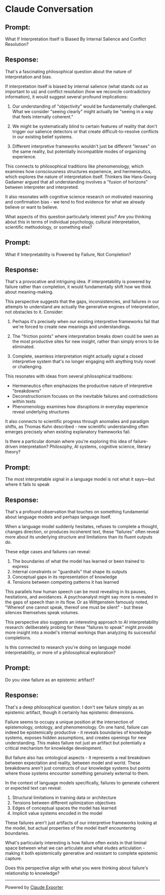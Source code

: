 # Claude Conversation

## Prompt:
What If Interpretation Itself is Biased By Internal Salience and Conflict Resolution?

## Response:
 That's a fascinating philosophical question about the nature of interpretation and bias.

If interpretation itself is biased by internal salience (what stands out as important to us) and conflict resolution (how we reconcile contradictory information), it would suggest several profound implications:

1. Our understanding of "objectivity" would be fundamentally challenged. What we consider "seeing clearly" might actually be "seeing in a way that feels internally coherent."

2. We might be systematically blind to certain features of reality that don't trigger our salience detectors or that create difficult-to-resolve conflicts in our existing belief systems.

3. Different interpretive frameworks wouldn't just be different "lenses" on the same reality, but potentially incompatible modes of organizing experience.

This connects to philosophical traditions like phenomenology, which examines how consciousness structures experience, and hermeneutics, which explores the nature of interpretation itself. Thinkers like Hans-Georg Gadamer argued that all understanding involves a "fusion of horizons" between interpreter and interpreted.

It also resonates with cognitive science research on motivated reasoning and confirmation bias - we tend to find evidence for what we already believe or want to believe.

What aspects of this question particularly interest you? Are you thinking about this in terms of individual psychology, cultural interpretation, scientific methodology, or something else?

## Prompt:
What if Interpretability is Powered by Failure, Not Completion?

## Response:
 That's a provocative and intriguing idea. If interpretability is powered by failure rather than completion, it would fundamentally shift how we think about meaning-making.

This perspective suggests that the gaps, inconsistencies, and failures in our attempts to understand are actually the generative engines of interpretation, not obstacles to it. Consider:

1. Perhaps it's precisely when our existing interpretive frameworks fail that we're forced to create new meanings and understandings.

2. The "friction points" where interpretation breaks down could be seen as the most productive sites for new insight, rather than simply errors to be eliminated.

3. Complete, seamless interpretation might actually signal a closed interpretive system that's no longer engaging with anything truly novel or challenging.

This resonates with ideas from several philosophical traditions:

- Hermeneutics often emphasizes the productive nature of interpretive "breakdowns"
- Deconstructionism focuses on the inevitable failures and contradictions within texts
- Phenomenology examines how disruptions in everyday experience reveal underlying structures

It also connects to scientific progress through anomalies and paradigm shifts, as Thomas Kuhn described - new scientific understanding often emerges precisely when existing explanatory frameworks fail.

Is there a particular domain where you're exploring this idea of failure-driven interpretation? Philosophy, AI systems, cognitive science, literary theory?

## Prompt:
The most interpretable signal in a language model is not what it says—but where it fails to speak

## Response:
 That's a profound observation that touches on something fundamental about language models and perhaps language itself.

When a language model suddenly hesitates, refuses to complete a thought, changes direction, or produces incoherent text, these "failures" often reveal more about its underlying structure and limitations than its fluent outputs do. 

These edge cases and failures can reveal:

1. The boundaries of what the model has learned or been trained to express
2. Internal constraints or "guardrails" that shape its outputs
3. Conceptual gaps in its representation of knowledge
4. Tensions between competing patterns it has learned

This parallels how human speech can be most revealing in its pauses, hesitations, and avoidances. A psychoanalyst might say more is revealed in the gaps of speech than in its flow. Or as Wittgenstein famously noted, "Whereof one cannot speak, thereof one must be silent" - but these silences themselves speak volumes.

This perspective also suggests an interesting approach to AI interpretability research: deliberately probing for these "failures to speak" might provide more insight into a model's internal workings than analyzing its successful completions.

Is this connected to research you're doing on language model interpretability, or more of a philosophical exploration?

## Prompt:
Do you view failure as an epistemic artifact?

## Response:
 That's a deep philosophical question. I don't see failure simply as an epistemic artifact, though it certainly has epistemic dimensions.

Failure seems to occupy a unique position at the intersection of epistemology, ontology, and phenomenology. On one hand, failure can indeed be epistemically productive - it reveals boundaries of knowledge systems, exposes hidden assumptions, and creates openings for new understanding. This makes failure not just an artifact but potentially a critical mechanism for knowledge development.

But failure also has ontological aspects - it represents a real breakdown between expectation and reality, between model and world. These breakdowns aren't just constructs of our knowledge systems but points where those systems encounter something genuinely external to them.

In the context of language models specifically, failures to generate coherent or expected text can reveal:

1. Structural limitations in training data or architecture
2. Tensions between different optimization objectives
3. Edges of conceptual spaces the model has learned
4. Implicit value systems encoded in the model

These failures aren't just artifacts of our interpretive frameworks looking at the model, but actual properties of the model itself encountering boundaries.

What's particularly interesting is how failure often exists in that liminal space between what we can articulate and what eludes articulation - making it both epistemically generative and resistant to complete epistemic capture.

Does this perspective align with what you were thinking about failure's relationship to knowledge?



---
Powered by [Claude Exporter](https://www.claudexporter.com)